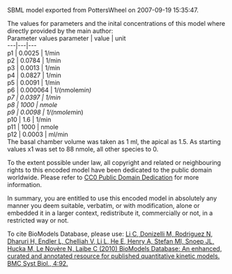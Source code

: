 

SBML model exported from PottersWheel on 2007-09-19 15:35:47.

The values for parameters and the inital concentrations of this model where
directly provided by the main author:  
Parameter values parameter | value | unit  
---|---|---  
p1 | 0.0025 | 1/min  
p2 | 0.0784 | 1/min  
p3 | 0.0013 | 1/min  
p4 | 0.0827 | 1/min  
p5 | 0.0091 | 1/min  
p6 | 0.000064 | 1/(nmole*min)  
p7 | 0.0397 | 1/min  
p8 | 1000 | nmole  
p9 | 0.0098 | 1/(nmole*min)  
p10 | 1.6 | 1/min  
p11 | 1000 | nmole  
p12 | 0.0003 | ml/min  
The basal chamber volume was taken as 1 ml, the apical as 1.5. As starting
values x1 was set to 88 nmole, all other species to 0.

  

To the extent possible under law, all copyright and related or neighbouring
rights to this encoded model have been dedicated to the public domain
worldwide. Please refer to [CC0 Public Domain
Dedication](http://creativecommons.org/publicdomain/zero/1.0/) for more
information.

In summary, you are entitled to use this encoded model in absolutely any
manner you deem suitable, verbatim, or with modification, alone or embedded it
in a larger context, redistribute it, commercially or not, in a restricted way
or not.

  

To cite BioModels Database, please use: [Li C, Donizelli M, Rodriguez N,
Dharuri H, Endler L, Chelliah V, Li L, He E, Henry A, Stefan MI, Snoep JL,
Hucka M, Le Novère N, Laibe C (2010) BioModels Database: An enhanced, curated
and annotated resource for published quantitative kinetic models. BMC Syst
Biol., 4:92.](http://www.ncbi.nlm.nih.gov/pubmed/20587024)

